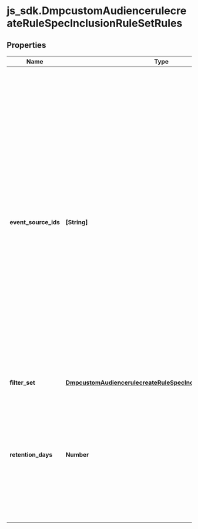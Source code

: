 # js_sdk.DmpcustomAudiencerulecreateRuleSpecInclusionRuleSetRules

## Properties
Name | Type | Description | Notes
------------ | ------------- | ------------- | -------------
**event_source_ids** | **[String]** | Required when audience_type is not ENGAGEMENT or LEAD_GENERATION. List of event source IDs of the rule. For an Engagement Audience, use ad group IDs as event source IDs. If not specified, all available event source IDs will be used. For an Organic Engagement Audience, use TikTok post IDs as event source IDs. You can use /identity/video/get/ to get TikTok post IDs. The maximum allowed number of TikTok post IDs is 10. For a Live Engagement Audience, use live video ID as event source IDs. You can use /identity/live/get/ to get live video IDs. The maximum allowed number of live video IDs is 10. For an App Activity Audience, use App IDs as event source IDs. For a Website Traffic Audience, use pixel IDs as event source IDs. For a Lead Generation Audience, do not pass in this field. Otherwise, an error will occur. If not specified, all available event source IDs will be used. For a Business Account Audience, use core user IDs of the advertisers. You can use /user/info/ to get a core user ID. For a Shop Activity Audience, use TikTok Shop IDs as event source IDs. You can use /store/list/ to get TikTok Shop IDs. For an Offline Activity Audience, use Offline Event set IDs as event source IDs. You can use /offline/get/ to get Offline Event set IDs. | [optional] 
**filter_set** | [**DmpcustomAudiencerulecreateRuleSpecInclusionRuleSetFilterSet**](DmpcustomAudiencerulecreateRuleSpecInclusionRuleSetFilterSet.md) |  | [optional] 
**retention_days** | **Number** | Audience lookback window. For enum values, see Enumerations - Lookback window. Note: If audience_type &#x3D; BUSINESS_ACCOUNT, and the value in the filters object is not BUSINESS ACCOUNT PROFILE FOLLOW, then retention_days must be 7, 14, or 30. If audience_type &#x3D; ENGAGEMENT_LIVE_VIDEO or ENGAGEMENT_ORGANIC_VIDEO, then retention_days must be 7, 14, or 30. To avoid confusion between retention_days and retention_in_days, we&#x27;ll rename retention_days in the next API version. | [required] 
